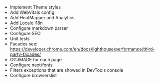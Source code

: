 - Implement Theme styles
- Add WebVitals config
- Add HeatMapper and Analytics
- Add Locale i18n
- Configure markdown parser
- Configure SEO
- Unit tests
- Facades see: https://developer.chrome.com/en/docs/lighthouse/performance/third-party-facades/
- OG:IMAGE for each page
- Configure next/fonts
- Filters exceptions that are showed in DevTools console
- Configure browserslist
